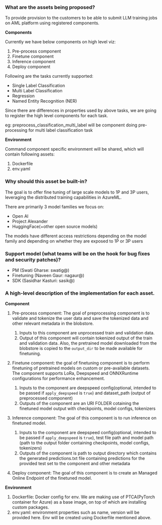 
### What are the assets being proposed?
To provide provision to the customers to be able to submit LLM training jobs on AML platform using registered components.

**Components**

Currently we have below components on high level viz:
1. Pre-process component
2. Finetune component
3. Inference component
4. Deploy component

Following are the tasks currently supported:
* Single Label Classification
* Multi Label Classification
* Regression
* Named Entity Recognition (NER)

Since there are differences in properties used by above tasks, we are going to register the high level components for each task.

eg: preprocess_classification_multi_label will be component doing pre-processing for multi label classification task

**Environment**

Command component specific environment will be shared, which will contain following assets: 

1. Dockerfile
2. env.yaml


### Why should this asset be built-in?
The goal is to offer fine tuning of large scale models to 1P and 3P users, leveraging the distributed training capabilities in AzureML.

There are primarily 3 model families we focus on:
* Open AI
* Project Alexander
* HuggingFace(+other open source models)

The models have different access restrictions depending on the model family and depending on whether they are exposed to 1P or 3P users


### Support model (what teams will be on the hook for bug fixes and security patches)?
- PM (Swati Gharse: swatig@)
- Finetuning (Naveen Gaur: nagaur@)
- SDK (Sasidhar Kasturi: sasik@)

### A high-level description of the implementation for each asset.

**Component**

1. Pre-process component: The goal of preprocessing component is to validate and tokenize the user data and save the tokenized data and other relevant metadata in the blobstore. 
   1. Inputs to this component are unprocessed train and validation data.
   2. Output of this component will contain tokenized output of the train and validation data. Also, the pretrained model downloaded from the blobstore is copied to the `output_dir` to be made available for finetuning.

2. Finetune component: the goal of finetuning component is to perform finetuning of pretrained models on custom or pre-available datasets. The component supports LoRa, Deepspeed and ONNXRuntime configurations for performance enhancement. 
   1. Inputs to the component are deepspeed config(optional, intended to be passed if `apply_deepspeed` is `true`) and dataset_path (output of preprocessed component)
   2. Outputs of the component are an URI FOLDER cotaining the finetuned model output with checkpoints, model configs, tokenizers

3. Inference component: The goal of this component is to run inference on finetuned model.
   1. Inputs to the component are deepspeed config(optional, intended to be passed if `apply_deepspeed` is `true`),  test file path and model path (path to the output folder containing checkpoints, model configs, tokenizers)
   2. Outputs of the component is path to output directory which contains the generated predictions.txt file containing predictions for the provided test set to the component and other metadata

4. Deploy component: The goal of this component is to create an Managed Online Endpoint of the finetuned model.

**Environment**

1. Dockerfile: Docker config for env. We are making use of PTCA(PyTorch container for Azure) as a base image, on top of which are installing custom packages.
2. env.yaml: environment properties such as name, version will be provided here. Env will be created using Dockerfile mentioned above.
